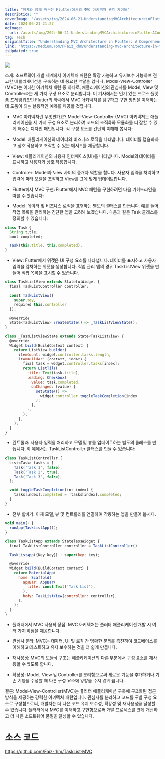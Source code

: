 ```yaml
---
title: "예제와 함께 배우는 Flutter에서의 MVC 아키텍처 완벽 가이드"
description: ""
coverImage: "/assets/img/2024-06-21-UnderstandingMVCArchitectureinFlutterAComprehensiveGuidewithExamples_0.png"
date: 2024-06-21 21:27
ogImage: 
  url: /assets/img/2024-06-21-UnderstandingMVCArchitectureinFlutterAComprehensiveGuidewithExamples_0.png
tag: Tech
originalTitle: "Understanding MVC Architecture in Flutter: A Comprehensive Guide with Examples"
link: "https://medium.com/@Faiz_Rhm/understanding-mvc-architecture-in-flutter-a-comprehensive-guide-with-examples-5d1a372c7eaf"
isUpdated: true
---
```





<img src="/assets/img/2024-06-21-UnderstandingMVCArchitectureinFlutterAComprehensiveGuidewithExamples_0.png" />

소개: 소프트웨어 개발 세계에서 아키텍처 패턴은 확장 가능하고 유지보수 가능하며 견고한 애플리케이션을 구축하는 데 중요한 역할을 합니다. Model-View-Controller (MVC)는 이러한 아키텍처 패턴 중 하나로, 애플리케이션의 관심사를 Model, View 및 Controller라는 세 가지 구성 요소로 분리합니다. 이 기사에서는 인기 있는 크로스 플랫폼 프레임워크인 Flutter의 맥락에서 MVC 아키텍처를 탐구하고 구현 방법을 이해하는 데 도움이 되는 실용적인 예제를 제공할 것입니다.

- MVC 아키텍처란 무엇인가요? Model-View-Controller (MVC) 아키텍처는 애플리케이션을 세 가지 구성 요소로 분리하여 코드의 조직화와 모듈화를 더 잘할 수 있게 해주는 디자인 패턴입니다. 각 구성 요소를 간단히 이해해 봅시다:

- Model: 애플리케이션의 데이터와 비즈니스 로직을 나타냅니다. 데이터를 캡슐화하고 상호 작용하고 조작할 수 있는 메서드를 제공합니다.
- View: 애플리케이션의 사용자 인터페이스(UI)를 나타냅니다. Model의 데이터를 표시하고 사용자와 상호 작용합니다.
- Controller: Model과 View 사이의 중개자 역할을 합니다. 사용자 입력을 처리하고 입력에 따라 모델을 조작하고 View를 그에 맞게 업데이트합니다.

<div class="content-ad"></div>

- Flutter에서 MVC 구현: Flutter에서 MVC 패턴을 구현하려면 다음 가이드라인을 따를 수 있습니다:

- Model: 데이터 및 비즈니스 로직을 표현하는 별도의 클래스를 만듭니다. 예를 들어, 작업 목록을 관리하는 간단한 앱을 고려해 보겠습니다. 다음과 같은 Task 클래스를 정의할 수 있습니다:

```js
class Task {
  String title;
  bool completed;

  Task(this.title, this.completed);
}
```

- View: Flutter에서 위젯은 UI 구성 요소를 나타냅니다. 데이터를 표시하고 사용자 입력을 캡처하는 위젯을 생성합니다. 작업 관리 앱의 경우 TaskListView 위젯을 만들어 작업 목록을 표시할 수 있습니다.

<div class="content-ad"></div>

```js
class TaskListView extends StatefulWidget {
  final TaskListController controller;

  const TaskListView({
    super.key,
    required this.controller
  });

  @override
  State<TaskListView> createState() => _TaskListViewState();
}

class _TaskListViewState extends State<TaskListView> {
  @override
  Widget build(BuildContext context) {
    return ListView.builder(
      itemCount: widget.controller.tasks.length,
      itemBuilder: (context, index) {
        final task = widget.controller.tasks[index];
        return ListTile(
          title: Text(task.title),
          leading: Checkbox(
            value: task.completed,
            onChanged: (value) {
              setState(() =>
                widget.controller.toggleTaskCompletion(index)
              );
            },
          ),
        );
      },
    );
  }
}
```

- 컨트롤러: 사용자 입력을 처리하고 모델 및 뷰를 업데이트하는 별도의 클래스를 만듭니다. 이 예에서는 TaskListController 클래스를 만들 수 있습니다:

```js
class TaskListController {
  List<Task> tasks = [
    Task('Task 1', false),
    Task('Task 2', true),
    Task('Task 3', false),
  ];

  void toggleTaskCompletion(int index) {
    tasks[index].completed = !tasks[index].completed;
  }
}
```

- 전부 합치기: 이제 모델, 뷰 및 컨트롤러를 연결하여 작동하는 앱을 만들어 봅시다.

<div class="content-ad"></div>

```js
void main() {
  runApp(TaskListApp());
}

class TaskListApp extends StatelessWidget {
  final TaskListController controller = TaskListController();

  TaskListApp({Key key}) : super(key: key);

  @override
  Widget build(BuildContext context) {
    return MaterialApp(
      home: Scaffold(
        appBar: AppBar(
          title: const Text('Task List'),
        ),
        body: TaskListView(controller: controller),
      ),
    );
  }
}
```

- 플러터에서 MVC 사용의 장점: MVC 아키텍처는 플러터 애플리케이션 개발 시 여러 가지 이점을 제공합니다.

- 관심사 분리: MVC는 데이터, UI 및 로직 간 명확한 분리를 촉진하여 코드베이스를 이해하고 테스트하고 유지 보수하는 것을 더 쉽게 만듭니다.
- 재사용성: MVC의 모듈식 구조는 애플리케이션의 다른 부분에서 구성 요소를 재사용할 수 있도록 합니다.
- 확장성: Model, View 및 Controller를 분리함으로써 새로운 기능을 추가하거나 기존 기능을 수정할 때 다른 구성 요소에 영향을 주지 않게 됩니다.

결론: Model-View-Controller(MVC)는 플러터 애플리케이션 구축에 구조화된 접근 방식을 제공하는 강력한 아키텍처 패턴입니다. 관심사를 분리하고 코드를 구별 구성 요소로 구성함으로써, 개발자는 더 나은 코드 유지 보수성, 확장성 및 재사용성을 달성할 수 있습니다. 플러터에서 MVC를 이해하고 구현함으로써 개발 프로세스를 크게 개선하고 더 나은 소프트웨어 품질을 달성할 수 있습니다.

<div class="content-ad"></div>

# 소스 코드

https://github.com/Faiz-rhm/TaskList-MVC
